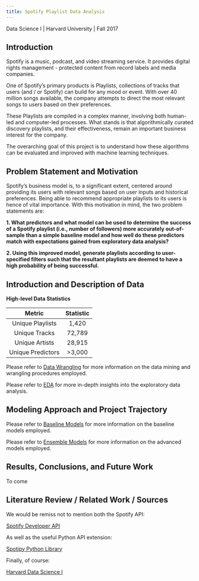 ```yaml
---
title: Spotify Playlist Data Analysis
---
```


Data Science I | Harvard University | Fall 2017


## Introduction

Spotify is a music, podcast, and video streaming service. It provides digital rights management - protected content from record labels and media companies. One of Spotify’s primary products is Playlists, collections of tracks that users (and / or Spotify) can build for any mood or event. With over 40 million songs available, the company attempts to direct the most relevant songs to users based on their preferences.
These Playlists are compiled in a complex manner, involving both human-led and computer-led processes. What stands is that algorithmically curated discovery playlists, and their effectiveness, remain an important business interest for the company. 

The overarching goal of this project is to understand how these algorithms can be evaluated and improved with machine learning techniques.

## Problem Statement and Motivation

Spotify’s business model is, to a significant extent, centered around providing its users with relevant songs based on user inputs and historical preferences. Being able to recommend appropriate playlists to its users is hence of vital importance. With this motivation in mind, the two problem statements are:

**1. What predictors and what model can be used to determine the success of a Spotify playlist (i.e., number of followers) more accurately out-of-sample than a simple baseline model and how well do these predictors match with expectations gained from exploratory data analysis?**

**2. Using this improved model, generate playlists according to user-specified filters such that the resultant playlists are deemed to have a high probability of being successful.**

## Introduction and Description of Data

**High-level Data Statistics**

| Metric            | Statistic  |
|:-----------------:|:----------:|
| Unique Playlists  | 1,420      |
| Unique Tracks     | 72,789     |
| Unique Artists    | 28,915     |
| Unique Predictors | >3,000     |

Please refer to [Data Wrangling](https://toledy.github.io/spotify/data_mining_and_wrangling.html) for more information on the data mining and wrangling procedures employed.

Please refer to [EDA](https://toledy.github.io/spotify/eda.html) for more in-depth insights into the exploratory data analysis.

## Modeling Approach and Project Trajectory

Please refer to [Baseline Models](https://toledy.github.io/spotify/baseline_models.html) for more information on the baseline models employed.

Please refer to [Ensemble Models](https://toledy.github.io/spotify/ensemble_methods.html) for more information on the advanced models employed.


## Results, Conclusions, and Future Work

To come

## Literature Review / Related Work / Sources

We would be remiss not to mention both the Spotify API:

[Spotify Developer API](https://developer.spotify.com)

As well as the useful Python API extension:

[Spotipy Python Library](https://github.com/plamere/spotipy)

Finally, of course:

[Harvard Data Science I](https://cs109.github.io/a-2017/)